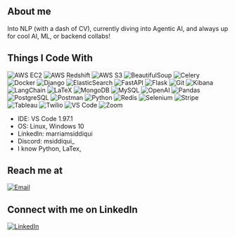 ## About me
Into NLP (with a dash of CV), currently diving into Agentic AI, and always up for cool AI, ML, or backend collabs!
## Things I Code With

![AWS EC2](https://img.shields.io/badge/-AWS_EC2-FF9900?style=flat&logo=amazon-aws&logoColor=white)
![AWS Redshift](https://img.shields.io/badge/-AWS_Redshift-8C4FFF?style=flat&logo=amazon-redshift&logoColor=white)
![AWS S3](https://img.shields.io/badge/-AWS_S3-569A31?style=flat&logo=amazon-s3&logoColor=white)
![BeautifulSoup](https://img.shields.io/badge/-BeautifulSoup-181717?style=flat&logo=python&logoColor=white)
![Celery](https://img.shields.io/badge/-Celery-37814A?style=flat&logo=celery&logoColor=white)
![Docker](https://img.shields.io/badge/-Docker-2496ED?style=flat&logo=docker&logoColor=white)
![Django](https://img.shields.io/badge/-Django-092E20?style=flat&logo=django&logoColor=white)
![ElasticSearch](https://img.shields.io/badge/-Elastic_Search-005571?style=flat&logo=elasticsearch&logoColor=white)
![FastAPI](https://img.shields.io/badge/-FastAPI-009688?style=flat&logo=fastapi&logoColor=white)
![Flask](https://img.shields.io/badge/-Flask-000000?style=flat&logo=flask&logoColor=white)
![Git](https://img.shields.io/badge/-Git-F05032?style=flat&logo=git&logoColor=white)
![Kibana](https://img.shields.io/badge/-Kibana-F04E98?style=flat&logo=kibana&logoColor=white)
![LangChain](https://img.shields.io/badge/-LangChain-FFC300?style=flat&logo=langchain&logoColor=black)
![LaTeX](https://img.shields.io/badge/-LaTeX-008080?style=for-the-badge&logo=latex&logoColor=white)
![MongoDB](https://img.shields.io/badge/-MongoDB-47A248?style=flat&logo=mongodb&logoColor=white)
![MySQL](https://img.shields.io/badge/-MySQL-4479A1?style=flat&logo=mysql&logoColor=white)
![OpenAI](https://img.shields.io/badge/-OpenAI-412991?style=flat&logo=openai&logoColor=white)
![Pandas](https://img.shields.io/badge/-Pandas-150458?style=flat&logo=pandas&logoColor=white)
![PostgreSQL](https://img.shields.io/badge/-PostgreSQL-336791?style=flat&logo=postgresql&logoColor=white)
![Postman](https://img.shields.io/badge/-Postman-FF6C37?style=flat&logo=postman&logoColor=white)
![Python](https://img.shields.io/badge/-Python-3776AB?style=flat&logo=python&logoColor=white)
![Redis](https://img.shields.io/badge/-Redis-DC382D?style=flat&logo=redis&logoColor=white)
![Selenium](https://img.shields.io/badge/-Selenium-43B02A?style=flat&logo=selenium&logoColor=white)
![Stripe](https://img.shields.io/badge/-Stripe-008CDD?style=flat&logo=stripe&logoColor=white)
![Tableau](https://img.shields.io/badge/-Tableau-E97627?style=flat&logo=tableau&logoColor=white)
![Twilio](https://img.shields.io/badge/-Twilio-F22F46?style=flat&logo=twilio&logoColor=white)
![VS Code](https://img.shields.io/badge/-VS_Code-007ACC?style=flat&logo=visual-studio-code&logoColor=white)
![Zoom](https://img.shields.io/badge/-Zoom-2D8CFF?style=flat&logo=zoom&logoColor=white)
- IDE: VS Code 1.97.1
- OS: Linux, Windows 10
- LinkedIn: marriamsiddiqui
- Discord: msiddiqui_
- I know Python, LaTex, 
## Reach me at
[![Email](https://img.shields.io/badge/-Email-D14836?style=for-the-badge&logo=gmail&logoColor=white)](mailto:marriam.siddiqui@gmail.com)

## Connect with me on LinkedIn

[![LinkedIn](https://img.shields.io/badge/-LinkedIn-0077B5?style=for-the-badge&logo=linkedin&logoColor=white)](https://www.linkedin.com/in/YOUR-LINKEDIN-USERNAME/)

<!---
msiddiqui-cplus/msiddiqui-cplus is a ✨ special ✨ repository because its `README.md` (this file) appears on your GitHub profile.
You can click the Preview link to take a look at your changes.
--->
